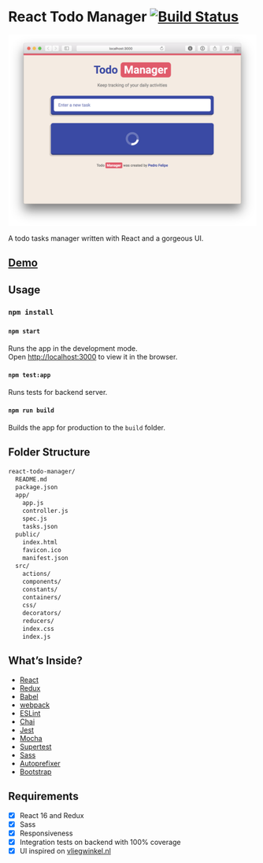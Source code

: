 # React Todo Manager [![Build Status](https://travis-ci.org/PedroFelipe/frontend-tech-test.svg?branch=master)](https://travis-ci.org/PedroFelipe/frontend-tech-test)

![React Todo Manager](screenshot.png)

A todo tasks manager written with React and a gorgeous UI.

## [Demo](https://nl-react-todo-manager.herokuapp.com)

## Usage
### `npm install`

#### `npm start`

Runs the app in the development mode.<br>
Open [http://localhost:3000](http://localhost:3000) to view it in the browser.

#### `npm test:app`

Runs tests for backend server.

#### `npm run build`

Builds the app for production to the `build` folder.

## Folder Structure

```
react-todo-manager/
  README.md
  package.json
  app/
    app.js
    controller.js
    spec.js
    tasks.json
  public/
    index.html
    favicon.ico
    manifest.json
  src/
    actions/
    components/
    constants/
    containers/
    css/
    decorators/
    reducers/
    index.css
    index.js
```

## What’s Inside?

* [React](https://facebook.github.io/react)
* [Redux](http://redux.js.org)
* [Babel](http://babeljs.io)
* [webpack](https://webpack.js.org)
* [ESLint](http://eslint.org)
* [Chai](http://chaijs.com)
* [Jest](http://facebook.github.io/jest)
* [Mocha](https://mochajs.org)
* [Supertest](https://github.com/visionmedia/supertest)
* [Sass](http://sass-lang.com)
* [Autoprefixer](https://github.com/postcss/autoprefixer)
* [Bootstrap](http://getbootstrap.com)

## Requirements
- [x] React 16 and Redux
- [x] Sass
- [x] Responsiveness
- [x] Integration tests on backend with 100% coverage
- [x] UI inspired on [vliegwinkel.nl](https://www.vliegwinkel.nl)
